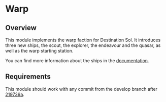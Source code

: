 # Warp
## Overview
This module implements the warp faction for Destination Sol.
It introduces three new ships, the scout, the explorer, the endeavour and the quasar, as well as the warp starting station.

You can find more information about the ships in the [documentation](docs/ships.md).

## Requirements
This module should work with any commit from the develop branch after [219739a](https://github.com/MovingBlocks/DestinationSol/commit/219739a368798617b39d4e794a0593ac1b1f975c).
